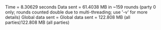 Time = 8.30629 seconds 
Data sent = 61.4038 MB in ~159 rounds (party 0 only; rounds counted double due to multi-threading; use '-v' for more details)
Global data sent = Global data sent = 122.808 MB (all parties)122.808
 MB (all parties)